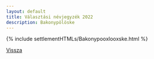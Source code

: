 ```yaml
---
layout: default
title: Választási névjegyzék 2022
description: Bakonypölöske
---
```


{% include settlementHTMLs/Bakonypooxlooxske.html %}

[Vissza](../)